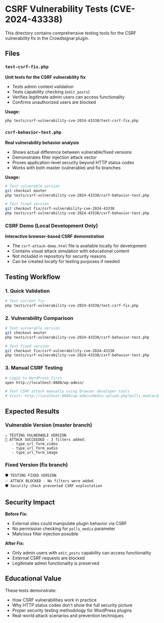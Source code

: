 # CSRF Vulnerability Tests (CVE-2024-43338)

This directory contains comprehensive testing tools for the CSRF vulnerability fix in the Crowdsignal plugin.

## Files

### `test-csrf-fix.php`
**Unit tests for the CSRF vulnerability fix**
- Tests admin context validation
- Tests capability checking (`edit_posts`)
- Verifies legitimate admin users can access functionality
- Confirms unauthorized users are blocked

**Usage:**
```bash
php tests/csrf-vulnerability-cve-2024-43338/test-csrf-fix.php
```

### `csrf-behavior-test.php`
**Real vulnerability behavior analysis**
- Shows actual difference between vulnerable/fixed versions
- Demonstrates filter injection attack vector
- Proves application-level security beyond HTTP status codes
- Works with both master (vulnerable) and fix branches

**Usage:**
```bash
# Test vulnerable version
git checkout master
php tests/csrf-vulnerability-cve-2024-43338/csrf-behavior-test.php

# Test fixed version
git checkout fix/csrf-vulnerability-cve-2024-43338
php tests/csrf-vulnerability-cve-2024-43338/csrf-behavior-test.php
```

### CSRF Demo (Local Development Only)
**Interactive browser-based CSRF demonstration**
- The `csrf-attack-demo.html` file is available locally for development
- Contains visual attack simulation with educational content
- Not included in repository for security reasons
- Can be created locally for testing purposes if needed

## Testing Workflow

### 1. Quick Validation
```bash
# Test current fix
php tests/csrf-vulnerability-cve-2024-43338/test-csrf-fix.php
```

### 2. Vulnerability Comparison
```bash
# Test vulnerable version
git checkout master
php tests/csrf-vulnerability-cve-2024-43338/csrf-behavior-test.php

# Test fixed version
git checkout fix/csrf-vulnerability-cve-2024-43338
php tests/csrf-vulnerability-cve-2024-43338/csrf-behavior-test.php
```

### 3. Manual CSRF Testing
```bash
# Login to WordPress first
open http://localhost:8888/wp-admin/

# Test CSRF attack manually using browser developer tools
# Visit: http://localhost:8888/wp-admin/media-upload.php?polls_media=1&csrf_test=attack
```

## Expected Results

### Vulnerable Version (master branch)
```
⚠️ TESTING VULNERABLE VERSION
🚨 ATTACK SUCCEEDED - 3 filters added:
   - type_url_form_video
   - type_url_form_audio
   - type_url_form_image
```

### Fixed Version (fix branch)
```
🛡️ TESTING FIXED VERSION
✅ ATTACK BLOCKED - No filters were added
🛡️ Security check prevented CSRF exploitation
```

## Security Impact

**Before Fix:**
- External sites could manipulate plugin behavior via CSRF
- No permission checking for `polls_media` parameter
- Malicious filter injection possible

**After Fix:**
- Only admin users with `edit_posts` capability can access functionality
- External CSRF requests are blocked
- Legitimate admin functionality is preserved

## Educational Value

These tests demonstrate:
- How CSRF vulnerabilities work in practice
- Why HTTP status codes don't show the full security picture
- Proper security testing methodology for WordPress plugins
- Real-world attack scenarios and prevention techniques